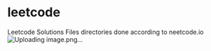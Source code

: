 # leetcode
Leetcode Solutions
Files directories done according to neetcode.io
![Uploading image.png…]()
